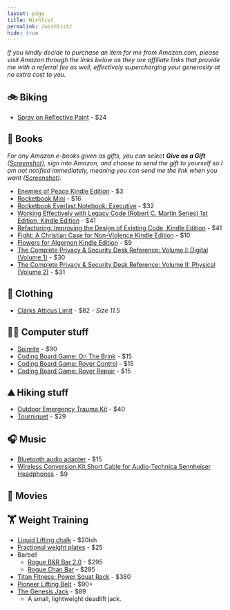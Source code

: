 ```yaml
---
layout: page
title: Wishlist
permalink: /wishlist/
hide: true
---
```


<!-- # Wishlist -->

_If you kindly decide to purchase an item for me from Amazon.com, please visit Amazon through the links below as they are affiliate links that provide me with a referral fee as well, effectively supercharging your generosity at no extra cost to you._

## 🚲 Biking
- [Spray on Reflective Paint](https://amzn.to/2LsDtIJ) - $24

## 📖 Books
_For any Amazon e-books given as gifts, you can select **Give as a Gift** ([Screenshot](https://goo.gl/PgPwqF)), sign into Amazon, and choose to send the gift to yourself so I am not notified immediately, meaning you can send me the link when you want ([Screenshot](https://goo.gl/YY4Zxm))._
- [Enemies of Peace Kindle Edition](https://amzn.to/2LNOPKO) - $3
- [Rocketbook Mini](https://amzn.to/2NTawq0) - $16
- [Rocketbook Everlast Notebook: Executive](https://amzn.to/2NVJuyA) - $32
- [Working Effectively with Legacy Code (Robert C. Martin Series) 1st Edition, Kindle Edition](https://amzn.to/2JGUH3y) - $41
- [Refactoring: Improving the Design of Existing Code, Kindle Edition](https://amzn.to/2zVn3Y4) - $41
- [Fight: A Christian Case for Non-Violence Kindle Edition](https://amzn.to/2zQvbsJ) - $10
- [Flowers for Algernon Kindle Edition](https://amzn.to/2L93D7h) - $9
- [The Complete Privacy & Security Desk Reference: Volume I: Digital (Volume 1)](https://amzn.to/2K9E14R) - $30
- [The Complete Privacy & Security Desk Reference: Volume II: Physical (Volume 2)](https://amzn.to/2OxqFCX) - $31

## 👕 Clothing
- [Clarks Atticus Limit](https://amzn.to/2uywJT8) - $82 - _Size 11.5_

## 👨‍💻 Computer stuff
- [Spinrite](https://www.grc.com/x/ne.dll?ag0foyt2) - $90
- [Coding Board Game: On The Brink](https://amzn.to/2JAFeBZ) - $15
- [Coding Board Game: Rover Control](https://amzn.to/2O2DULG) - $15
- [Coding Board Game: Rover Repair](https://www.target.com/p/coding-board-game-robot-repair/-/A-52123740#lnk=sametab) - $15

## ⛰️ Hiking stuff
- [Outdoor Emergency Trauma Kit](https://amzn.to/2zPpEms) - $40
- [Tourniquet](https://amzn.to/2Lu1Sxr) - $29

## 🎧 Music
- [Bluetooth audio adapter](https://www.amazon.com/dp/B008AGQMQC/_encoding=UTF8?coliid=ITG2845BNWPT6&colid=377WTGEIH9JPF) - $15
- [ Wireless Conversion Kit Short Cable for Audio-Technica Sennheiser Headphones](https://www.amazon.com/dp/B01N0OA64P/_encoding=UTF8?coliid=I3MR30IIB1HRTF&colid=377WTGEIH9JPF) - $9

## 🍿 Movies

## 🏋️ Weight Training
- [Liquid Lifting chalk](https://amzn.to/2vNepWV) - $20ish
- [Fractional weight plates](https://ironwoodyfitness.com/product/olympic-2-inch-fractional-plates/) - $25
- Barbell
  - [Rogue B&R Bar 2.0](https://www.roguefitness.com/rogue-29mm-burgener-rippetoe-bar-2-0) - $295
  - [Rogue Chan Bar](https://www.roguefitness.com/rogue-chan-bar) - $295
- [Titan Fitness: Power Squat Rack](https://amzn.to/2L6iHSZ) - $380
- [Pioneer Lifting Belt](https://generalleathercraft.com/product/pioneer-cut-10mm-thick-4-power-lifting-belt-copy/) - $90+
- [The Genesis Jack](https://www.genesisjack.com/shop/genesis-jack) - $89
  - A small, lightweight deadlift jack.
